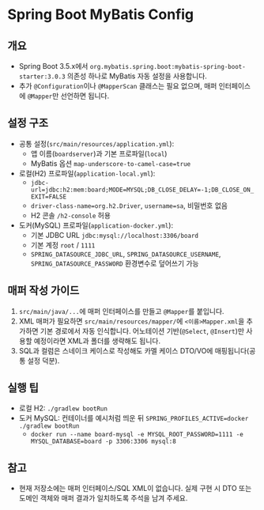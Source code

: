 # Spring Boot MyBatis Config

## 개요
- Spring Boot 3.5.x에서 `org.mybatis.spring.boot:mybatis-spring-boot-starter:3.0.3` 의존성 하나로 MyBatis 자동 설정을 사용합니다.
- 추가 `@Configuration`이나 `@MapperScan` 클래스는 필요 없으며, 매퍼 인터페이스에 `@Mapper`만 선언하면 됩니다.

## 설정 구조
- 공통 설정(`src/main/resources/application.yml`):
  - 앱 이름(`boardserver`)과 기본 프로파일(`local`)
  - MyBatis 옵션 `map-underscore-to-camel-case=true`
- 로컬(H2) 프로파일(`application-local.yml`):
  - `jdbc-url=jdbc:h2:mem:board;MODE=MYSQL;DB_CLOSE_DELAY=-1;DB_CLOSE_ON_EXIT=FALSE`
  - `driver-class-name=org.h2.Driver`, `username=sa`, 비밀번호 없음
  - H2 콘솔 `/h2-console` 허용
- 도커(MySQL) 프로파일(`application-docker.yml`):
  - 기본 JDBC URL `jdbc:mysql://localhost:3306/board`
  - 기본 계정 `root` / `1111`
  - `SPRING_DATASOURCE_JDBC_URL`, `SPRING_DATASOURCE_USERNAME`, `SPRING_DATASOURCE_PASSWORD` 환경변수로 덮어쓰기 가능

## 매퍼 작성 가이드
1. `src/main/java/...`에 매퍼 인터페이스를 만들고 `@Mapper`를 붙입니다.
2. XML 매퍼가 필요하면 `src/main/resources/mapper/`에 `<이름>Mapper.xml`을 추가하면 기본 경로에서 자동 인식합니다. 어노테이션 기반(`@Select`, `@Insert`)만 사용할 예정이라면 XML과 폴더를 생략해도 됩니다.
3. SQL과 컬럼은 스네이크 케이스로 작성해도 카멜 케이스 DTO/VO에 매핑됩니다(공통 설정 덕분).

## 실행 팁
- 로컬 H2: `./gradlew bootRun`
- 도커 MySQL: 컨테이너를 예시처럼 띄운 뒤 `SPRING_PROFILES_ACTIVE=docker ./gradlew bootRun`
  - `docker run --name board-mysql -e MYSQL_ROOT_PASSWORD=1111 -e MYSQL_DATABASE=board -p 3306:3306 mysql:8`

## 참고
- 현재 저장소에는 매퍼 인터페이스/SQL XML이 없습니다. 실제 구현 시 DTO 또는 도메인 객체와 매퍼 결과가 일치하도록 주석을 남겨 주세요.
